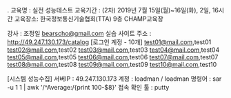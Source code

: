 .
교육명 : 실전 성능테스트
교육기간 : (2차) 2019년 7월 15일(월)~16일(화), 2일, 16시간
교육장소: 한국정보통신기술협회(TTA) 9층 CHAMP교육장

강사 : 조정일 bearscho@gmail.com
실습 사이트 주소 : http://49.247.130.173/catalog
[로그인 계정 - 10개]
test01@mail.com,test01
test02@mail.com,test02
test03@mail.com,test03
test04@mail.com,test04
test05@mail.com,test05
test06@mail.com,test06
test07@mail.com,test07
test08@mail.com,test08
test09@mail.com,test09
test10@mail.com,test10



[시스템 성능수집]
서버IP : 49.247.130.173
계정 : loadman / loadman
명령어 : sar -u 1 1 | awk '/^Average:/{print 100-$8}'
접속 확인 툴 : putty
